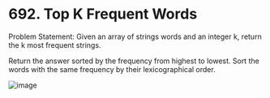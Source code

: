 # 692. Top K Frequent Words

Problem Statement: Given an array of strings words and an integer k, return the k most frequent strings.

Return the answer sorted by the frequency from highest to lowest. Sort the words with the same frequency by their lexicographical order.

![image](https://github.com/aryanv175/leetcode/assets/91381804/70db97f0-c765-4953-982a-a232d167a8ba)

